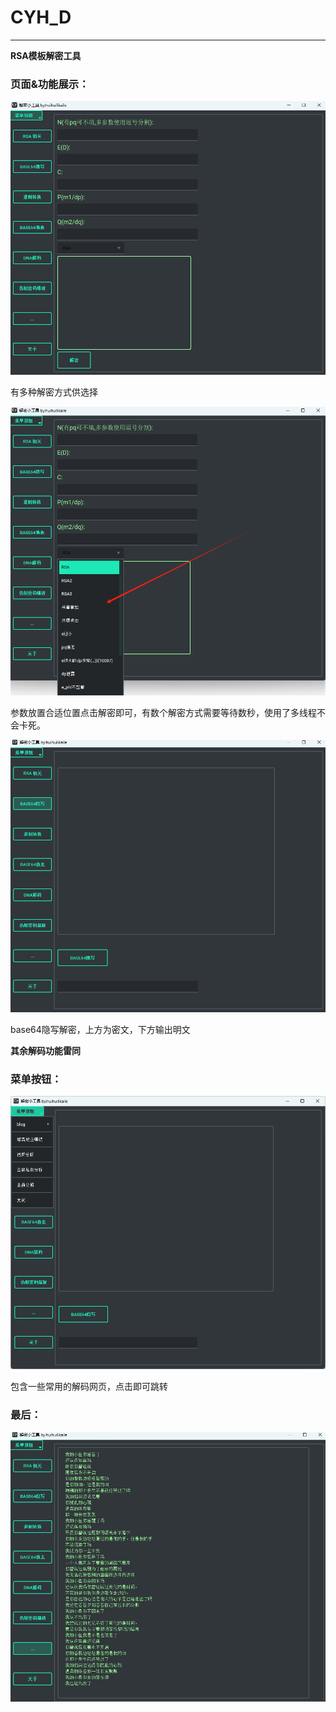 # CYH_D

------

**RSA模板解密工具**

### 页面&功能展示：

![image-20240915112653727](\image\main_rsa.png)

有多种解密方式供选择

![image-20240915112842576](\image\c.png)

参数放置合适位置点击解密即可，有数个解密方式需要等待数秒，使用了多线程不会卡死。

![image-20240915113025219](\image\base64_steg.png)

base64隐写解密，上方为密文，下方输出明文

**其余解码功能雷同**

### 菜单按钮：

![image-20240915113151791](\image\cai.png)

包含一些常用的解码网页，点击即可跳转

### 最后：

![image-20240915113334451](\image\s.png)